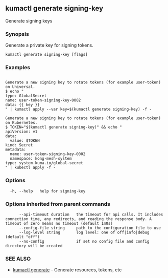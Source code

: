 ---
---
## kumactl generate signing-key

Generate signing keys

### Synopsis

Generate a private key for signing tokens.

```
kumactl generate signing-key [flags]
```

### Examples

```

Generate a new signing key to rotate tokens (for example user-token) on Universal.
$ echo "
type: GlobalSecret
name: user-token-signing-key-0002
data: {{ key }}
" | kumactl apply --var key=$(kumactl generate signing-key) -f -

Generate a new signing key to rotate tokens (for example user-token) on Kubernetes.
$ TOKEN="$(kumactl generate signing-key)" && echo "
apiVersion: v1
data:
  value: $TOKEN
kind: Secret
metadata:
  name: user-token-signing-key-0002
  namespace: kong-mesh-system
type: system.kuma.io/global-secret
" | kubectl apply -f - 

```

### Options

```
  -h, --help   help for signing-key
```

### Options inherited from parent commands

```
      --api-timeout duration   the timeout for api calls. It includes connection time, any redirects, and reading the response body. A timeout of zero means no timeout (default 1m0s)
      --config-file string     path to the configuration file to use
      --log-level string       log level: one of off|info|debug (default "off")
      --no-config              if set no config file and config directory will be created
```

### SEE ALSO

* [kumactl generate](kumactl_generate)	 - Generate resources, tokens, etc

